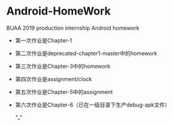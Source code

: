 # Android-HomeWork
BUAA 2019 production internship Android homework

- 第一次作业是Chapter-1

- 第二次作业是deprecated-chapter1-master中的homework

- 第三次作业是Chapter-3中的homework

- 第四次作业是assignment/clock

- 第五次作业是Chapter-5中的assignment

- 第六次作业是Chapter-6（已在一级目录下生产debug-apk文件）

    ^_^
